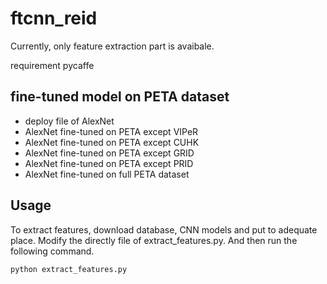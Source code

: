 # ftcnn_reid
Currently, only feature extraction part is avaibale. 

requirement pycaffe

## fine-tuned model on PETA dataset
* deploy file of AlexNet 
* AlexNet fine-tuned on PETA except VIPeR
* AlexNet fine-tuned on PETA except CUHK
* AlexNet fine-tuned on PETA except GRID
* AlexNet fine-tuned on PETA except PRID
* AlexNet fine-tuned on full PETA dataset

## Usage
To extract features, download database, CNN models and put to adequate place. 
Modify the directly file of extract_features.py. 
And then run the following command. 

```
python extract_features.py
```

